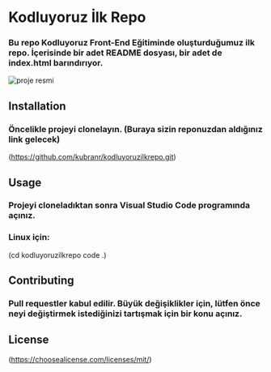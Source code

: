 # Kodluyoruz İlk Repo

### Bu repo Kodluyoruz Front-End Eğitiminde oluşturduğumuz ilk repo. İçerisinde bir adet README dosyası, bir adet de index.html barındırıyor.
![proje resmi](file:///C:/Users/k%C3%BCbra%20nur/Desktop/proje%20resmi.JPG)


## Installation

### Öncelikle projeyi clonelayın. (Buraya sizin reponuzdan aldığınız link gelecek)

(https://github.com/kubranr/kodluyoruzilkrepo.git)


## Usage

### Projeyi cloneladıktan sonra Visual Studio Code programında açınız.

### Linux için:
(cd kodluyoruzilkrepo code .)

## Contributing

### Pull requestler kabul edilir. Büyük değişiklikler için, lütfen önce neyi değiştirmek istediğinizi tartışmak için bir konu açınız.


## License
(https://choosealicense.com/licenses/mit/)